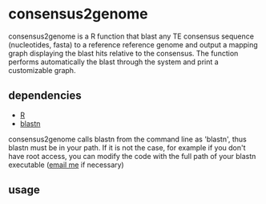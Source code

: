 # consensus2genome
consensus2genome is a R function that blast any TE consensus sequence (nucleotides, fasta) to a reference reference genome and output a mapping graph displaying the blast hits relative to the consensus.
The function performs automatically the blast through the system and print a customizable graph.

## dependencies
- [R](https://cran.r-project.org/mirrors.html)
- [blastn](https://blast.ncbi.nlm.nih.gov/Blast.cgi?PAGE_TYPE=BlastDocs&DOC_TYPE=Download)

consensus2genome calls blastn from the command line as 'blastn', thus blastn must be in your path. If it is not the case, for example if you don't have root access, you can modify the code with the full path of your blastn executable ([email me](mailto:goubert.clement@gmail.com) if necessary)

## usage
